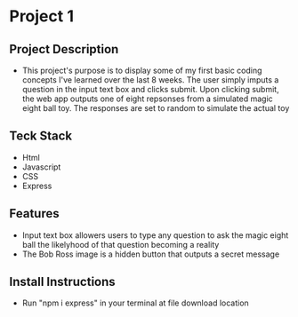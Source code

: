 # Project 1

## Project Description

- This project's purpose is to display some of my first basic coding concepts I've learned over the last 8 weeks. The user simply imputs a question in the input text box and clicks submit. Upon clicking submit, the web app outputs one of eight repsonses from a simulated magic eight ball toy. The responses are set to random to simulate the actual toy

## Teck Stack

- Html
- Javascript
- CSS
- Express

## Features

- Input text box allowers users to type any question to ask the magic eight ball the likelyhood of that question becoming a reality
- The Bob Ross image is a hidden button that outputs a secret message

## Install Instructions

- Run "npm i express" in your terminal at file download location
